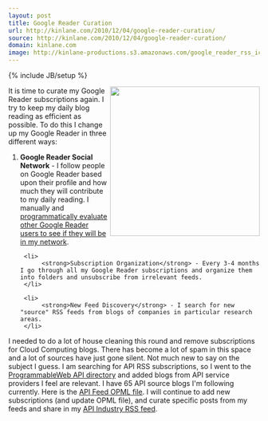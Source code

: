 ```yaml
---
layout: post
title: Google Reader Curation
url: http://kinlane.com/2010/12/04/google-reader-curation/
source: http://kinlane.com/2010/12/04/google-reader-curation/
domain: kinlane.com
image: http://kinlane-productions.s3.amazonaws.com/google_reader_rss_icons.jpg
---
```

{% include JB/setup %}<p>
     <img src="http://kinlane-productions.s3.amazonaws.com/google_reader_rss_icons.jpg"
        alt=""
        width="300"
        align="right" />It is time to curate my Google Reader subscriptions again. I try to keep my daily blog reading as efficient as possible. To do this I change up my Google Reader in three different ways:
</p>

<ol class="mainlist">
     <li>
          <strong>Google Reader Social Network</strong> - I follow people on Google Reader based upon their profile and how much they will contribute to my daily reading. I manually and <a href="http://www.kinlane.com/2010/12/evolve-my-google-reader-network/"
              target="_blank">programmatically evaluate other Google Reader users to see if they will be in my network</a>.
     </li>

     <li>
          <strong>Subscription Organization</strong> - Every 3-4 months I go through all my Google Reader subscriptions and organize them into folders and unsubscribe from irrelevant feeds.
     </li>

     <li>
          <strong>New Feed Discovery</strong> - I search for new "source" RSS feeds from blogs of companies in particular research areas.
     </li>
</ol>

<p>
     I needed to do a lot of house cleaning this round and remove subscriptions for Cloud Computing blogs. There has become a lot of spam in this space and a lot of sources have just gone silent. Not much new to say on the subject I guess. I am searching for API RSS subscriptions, so I went to the <a href="http://www.programmableweb.com/apis"
        target="_blank">ProgrammableWeb API directory</a> and added blogs from API service providers I feel are relevant. I have 65 API source blogs I'm following currently. Here is the <a href="http://kinlane-productions.s3.amazonaws.com/google/reader/google-reader-subscriptions.xml"
        target="_blank">API Feed OPML file</a>. I will continue to add new subscriptions (and update OPML file), and curate specific posts from my feeds and share in my <a href="http://feeds.feedburner.com/api-marketViaKinInGoogleReader/"
        target="_blank">API Industry RSS feed</a>.
</p>